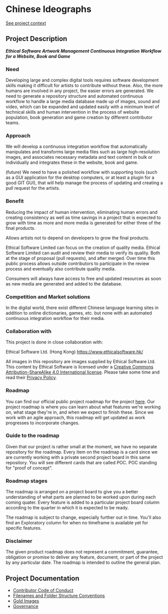 # Chinese Ideographs

[See project context](project-context/README.md)

## Project Description

***Ethical Software Artwork Management Continuous Integration Workflow for a Website, Book and Game***

### Need

Developing large and complex digital tools requires software development skills making it difficult for artists to contribute without these. Also, the more humans are involved in any project, the easier errors are generated. We need to generate a repository structure and automated continuous workflow to handle a large media database made up of images, sound and video, which can be expanded and updated easily with a minimum level of technical skills and human intervention in the process of website population, book generation and game creation by different contributor teams.

### Approach

We will develop a continuous integration workflow that automatically manipulates and transforms large media files such as large high-resolution images, and associates necessary metadata and text content in bulk or individually and integrates these in the website, book and game.

(future) We need to have a polished workflow with supporting tools (such as a GUI application for the desktop computers, or at least a plugin for a good GIT GUI), that will help manage the process of updating and creating a pull request for the artists.

### Benefit

Reducing the impact of human intervention, eliminating human errors and creating consistency as well as time savings in a project that is expected to grow with time as more and more media is generated for either three of the final products.

Allows artists not to depend on developers to grow the final products.

Ethical Software Limited can focus on the creation of quality media.
Ethical Software Limited can audit and review their media to verify its quality. Both at the stage of proposal (pull requests), and after merged.
Over time this public process allows outside contributors to participate in the review process and eventually also contribute quality media.

Consumers will always have access to free and updated resources as soon as new media are generated and added to the database.

### Competition and Market solutions

In the digital world, there exist different Chinese language learning sites in addition to online dictionaries, games, etc. but none with an automated continuous integration workflow for their media.

### Collaboration with

This project is done in close collaboration with:

Ethical Software Ltd. (Hong Kong)
https://www.ethicalsoftware.hk/

All images in this repository are images supplied by Ethical Software Ltd.
This content by Ethical Software is licensed under a [Creative Commons Attribution-ShareAlike 4.0 International license](https://creativecommons.org/licenses/by-sa/4.0/). Please take some time and read their [Privacy Policy](https://www.ethicalsoftware.hk/?page_id=3).

### Roadmap

You can find our official public project roadmap for the project [here](https://github.com/Nautilus-Cyberneering/chinese-ideographs/projects/2). Our project roadmap is where you can learn about what features we're working on, what stage they're in, and when we expect to finish these.
Since we work with an agile approach, this roadmap will get updated as work progresses to incorporate changes.

### Guide to the roadmap

Given that our project is rather small at the moment, we have no separate repository for the roadmap.
Every item on the roadmap is a card since we are currently working with a private second project board in this same repository. 
You will see different cards that are called POC. POC standing for "proof of concept".

### Roadmap stages

The roadmap is arranged on a project board to give you a better understanding of what parts are planned to be worked upon during each coming quater. Every feature is added to a particular project board column according to the quarter in which it is expected to be ready. 

The roadmap is subject to change, especially further out in time. You'll also find an Exploratory column for when no timeframe is available yet for specific features.

### Disclaimer

The given product roadmap does not represent a commitment, guarantee, obligation or promise to deliver any feature, document, or part of the project by any particular date. The roadmap is intended to outline the general plan.

## Project Documentation

* [Contributor Code of Conduct](documentation/Contributor_Code_of_Conduct.md)
* [Filenames and Folder Structure Conventions](documentation/Filenames_and_Folder_Structure_Conventions.md)
* [Gold Images](documentation/Gold_Images.md)
* [Governance](documentation/Governance.md)
